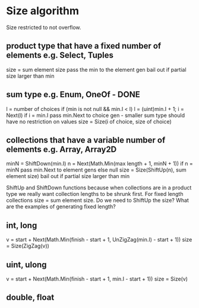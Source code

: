 # Size algorithm

Size restricted to not overflow.

## product type that have a fixed number of elements e.g. Select, Tuples
size = sum element size
pass the min to the element gen
bail out if partial size larger than min

## sum type e.g. Enum, OneOf - DONE
l = number of choices
if (min is not null && min.I < l) l = (uint)min.I + 1;
i = Next(l)
if i = min.I pass min.Next to choice gen - smaller sum type should have no restriction on values
size = Size(i of choice, size of choice)

## collections that have a variable number of elements e.g. Array, Array2D
minN = ShiftDown(min.I)
n = Next(Math.Min(max length + 1, minN + 1))
if n = minN pass min.Next to element gens else null
size = Size(ShiftUp(n), sum element size)
bail out if partial size larger than min

ShiftUp and ShiftDown functions because when collections are in a product type we really want collection lengths to be shrunk first.
For fixed length collections size = sum element size. Do we need to ShiftUp the size? What are the examples of generating fixed length?

## int, long
v = start + Next(Math.Min(finish - start + 1, UnZigZag(min.I) - start + 1))
size = Size(ZigZag(v))

## uint, ulong
v = start + Next(Math.Min(finish - start + 1, min.I - start + 1))
size = Size(v)

## double, float
